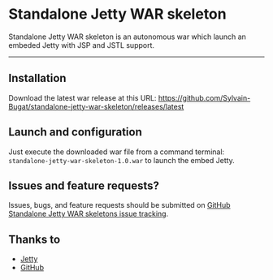 # Standalone Jetty WAR skeleton

Standalone Jetty WAR skeleton is an autonomous war which launch an embeded Jetty with JSP and JSTL support.

***

## Installation

Download the latest war release at this URL: https://github.com/Sylvain-Bugat/standalone-jetty-war-skeleton/releases/latest

## Launch and configuration

Just execute the downloaded war file from a command terminal: `standalone-jetty-war-skeleton-1.0.war` to launch the embed Jetty.

## Issues and feature requests?

Issues, bugs, and feature requests should be submitted on [GitHub Standalone Jetty WAR skeletons issue tracking](https://github.com/Sylvain-Bugat/standalone-jetty-war-skeleton/issues).

## Thanks to

* [Jetty](http://eclipse.org/jetty)
* [GitHub](https://github.com)
